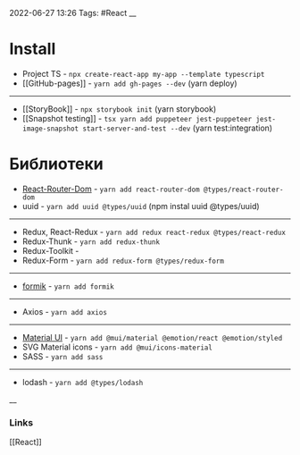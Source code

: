 2022-06-27 13:26
Tags: #React
__
# Install
- Project TS - `npx create-react-app my-app --template typescript`
- [[GitHub-pages]] - `yarn add gh-pages --dev` (yarn deploy)
---
- [[StoryBook]] - `npx storybook init` (yarn storybook)
- [[Snapshot testing]] - `tsx yarn add puppeteer jest-puppeteer jest-image-snapshot start-server-and-test --dev` (yarn test:integration)
# Библиотеки
- [React-Router-Dom](https://reactrouter.com/en/v6.3.0) - `yarn add react-router-dom @types/react-router-dom`
- uuid - `yarn add uuid @types/uuid` (npm instal uuid @types/uuid)
---
- Redux, React-Redux - `yarn add redux react-redux @types/react-redux`
- Redux-Thunk - `yarn add redux-thunk`
- Redux-Toolkit - 
- Redux-Form - `yarn add redux-form @types/redux-form`
---
- [formik](https://formik.org/docs/overview) - `yarn add formik`
---
- Axios - `yarn add axios`
---
- [Material UI](https://mui.com/) - `yarn add @mui/material @emotion/react @emotion/styled`
- SVG Material icons - `yarn add @mui/icons-material`
- SASS - `yarn add sass`
---
- lodash - `yarn add @types/lodash`

__
### Links
[[React]]